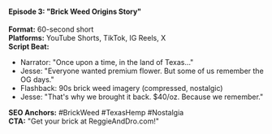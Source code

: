 #### **Episode 3: "Brick Weed Origins Story"**

**Format:** 60-second short  
**Platforms:** YouTube Shorts, TikTok, IG Reels, X  
**Script Beat:**

- Narrator: "Once upon a time, in the land of Texas..."
- Jesse: "Everyone wanted premium flower. But some of us remember the OG days."
- Flashback: 90s brick weed imagery (compressed, nostalgic)
- Jesse: "That's why we brought it back. $40/oz. Because we remember."

**SEO Anchors:** #BrickWeed #TexasHemp #Nostalgia  
**CTA:** "Get your brick at ReggieAndDro.com!"
